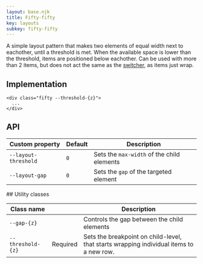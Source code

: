 ```yaml
---
layout: base.njk
title: Fifty-fifty
key: layouts
subkey: fifty-fifty
---
```


A simple layout pattern that makes two elements of equal width next to eachother, until a threshold is met. When the available space is lower than the threshold, items are positioned below eachother. Can be used with more than 2 items, but does not act the same as the [switcher](/layouts/switcher), as items just wrap.

## Implementation

```
<div class="fifty --threshold-{z}">
  ...
</div>
```

## API

<div>
  <table>
    <thead>
      <tr><th>Custom property</th><th>Default</th><th>Description</th></tr>
    </thead>
    <tbody>
      <tr><td><code>--layout-threshold</code></td><td><code>0</code></td><td>Sets the <code>max-width</code> of the child elements</tr>
      <tr><td><code>--layout-gap</code></td><td><code>0</code></td><td>Sets the <code>gap</code> of the targeted element</tr>
    </tbody>
  </table>
</div>
## Utility classes

<div>
  <table>
    <thead>
      <tr><th>Class name</th><th></th><th>Description</th></tr>
    </thead>
    <tbody>
      <tr><td><code>--gap-{z}</code></td><td></td><td>Controls the gap between the child elements</td></tr>
      <tr><td><code>--threshold-{z}</code></td><td>Required</td><td>Sets the breakpoint on child-level, that starts wrapping individual items to a new row.</td></tr>
    </tbody>
  </table>
</div>
